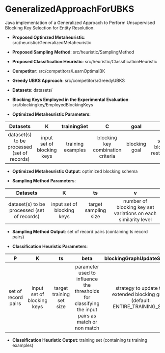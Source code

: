 # GeneralizedApproachForUBKS
Java implementation of a Generalized Approach to Perform Unsupervised Blocking Key Selection for Entity Resolution.

- **Proposed Optimzed Metaheuristic**: src/heuristic/GeneralizedMetaheuristic
  
- **Proposed Sampling Method**: src/heuristic/SamplingMethod

- **Proposed Classification Heuristic**: src/heuristic/ClassificationHeuristic
 
- **Competitor**: src/competitors/LearnOptimalBK
 
- **Greedy UBKS Approach**: src/competitors/GreedyUBKS

- **Datasets**: datasets/
  
- **Blocking Keys Employed in the Experimental Evaluation**: srs/blockingkey/EmployedBlockingKeys

- **Optimized Metaheuristic Parameters**: 

| Datasets | K | trainingSet | C | goal | Psi |
| :-----: | :---: | :---: | :-----: | :---: | :---: | 
| dataset(s) to be processed (set of records) | input set of blocking keys | training examples  | blocking key combination criteria | blocking goal | set of blocking restrictions |

- **Optimized Metaheuristic Output**: optimized blocking schema 

- **Sampling Method Parameters**: 

| Datasets | K | ts | v |
| :-----: | :---: | :---: | :-----: |
| dataset(s) to be processed (set of records) | input set of blocking keys  | target sampling size  | number of blocking key set variations on each similarity level |

- **Sampling Method Output**: set of record pairs (containing ts record pairs)

- **Classification Heuristic Parameters**: 

| P | K | ts | beta | blockingGraphUpdateStrategy | 
| :-----: | :---: | :---: | :-----: | :-----: | 
| set of record pairs | input set of blocking keys | target training set size | parameter used to influence the thresholds for classifying the input pairs as match or non match | strategy to update the extended blocking graph (default: ENTIRE_TRAINING_SET) | 

- **Classification Heuristic Output**: training set (containing ts training examples)
